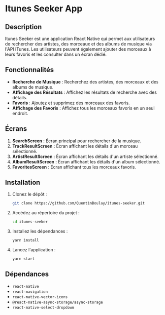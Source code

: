 # Itunes Seeker App

## Description
Itunes Seeker est une application React Native qui permet aux utilisateurs de rechercher des artistes, des morceaux et des albums de musique via l'API iTunes. Les utilisateurs peuvent également ajouter des morceaux à leurs favoris et les consulter dans un écran dédié.

## Fonctionnalités
- **Recherche de Musique** : Recherchez des artistes, des morceaux et des albums de musique.
- **Affichage des Résultats** : Affichez les résultats de recherche avec des détails.
- **Favoris** : Ajoutez et supprimez des morceaux des favoris.
- **Affichage des Favoris** : Affichez tous les morceaux favoris en un seul endroit.

## Écrans
1. **SearchScreen** : Écran principal pour rechercher de la musique.
2. **TrackResultScreen** : Écran affichant les détails d'un morceau sélectionné.
3. **ArtistResultScreen** : Écran affichant les détails d'un artiste sélectionné.
4. **AlbumResultScreen** : Écran affichant les détails d'un album sélectionné.
5. **FavoritesScreen** : Écran affichant tous les morceaux favoris.

## Installation
1. Clonez le dépôt :
    ```sh
    git clone https://github.com/QuentinBoulay/itunes-seeker.git
    ```
2. Accédez au répertoire du projet :
    ```sh
    cd itunes-seeker
    ```
3. Installez les dépendances :
    ```sh
    yarn install
    ```
4. Lancez l'application :
    ```sh
    yarn start
    ```

## Dépendances
- `react-native`
- `react-navigation`
- `react-native-vector-icons`
- `@react-native-async-storage/async-storage`
- `react-native-select-dropdown`
